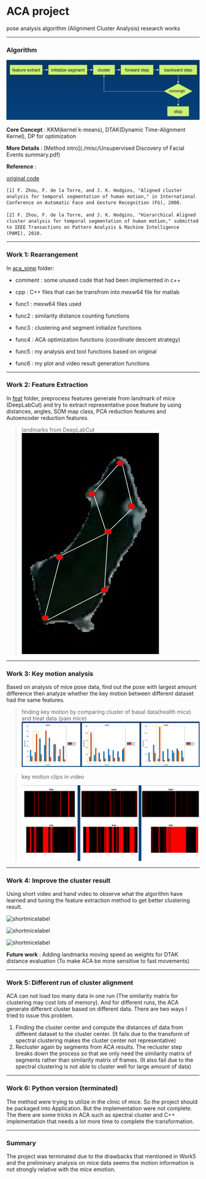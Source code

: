 # ACA project

pose analysis algorithm (Alignment Cluster Analysis) research works



----

### Algorithm

![image-20221024155700900](./misc/0.png)

**Core Concept** :  KKM(kernel k-means), DTAK(Dynamic Time-Alignment Kernel), DP for optimization

**More Details** : [Method intro](./misc/Unsupervised Discovery of Facial Events summary.pdf)

**Reference** : 

[original code](https://github.com/zhfe99/aca)

```
[1] F. Zhou, F. de la Torre, and J. K. Hodgins, "Aligned cluster analysis for temporal segmentation of human motion," in International Conference on Automatic Face and Gesture Recognition (FG), 2008.

[2] F. Zhou, F. de la Torre, and J. K. Hodgins, "Hierarchical Aligned cluster analysis for temporal segmentation of human motion," submitted to IEEE Transactions on Pattern Analysis & Machine Intelligence (PAMI), 2010.
```



----

### Work 1: Rearrangement

In [aca_simp](./aca-simp) folder:

* comment : some unused code that had been implemented in c++
* cpp : C++ files that can be transfrom into mexw64 file for matlab

* func1 : mexw64 files used
* func2 : similarity distance counting functions
* func3 : clustering and segment initialize functions
* func4 : ACA optimization functions (coordinate descent strategy)
* func5 : my analysis and tool functions based on original
* func6 : my plot and video result generation functions



----

### Work 2: Feature Extraction

In [feat](./feat) folder, preprocess features generate from landmark of mice (DeepLabCut) and try to extract representative pose feature by using distances, angles, SOM map class, PCA reduction features and Autoencoder reduction features.

> landmarks from DeepLabCut
> ![micefeature](.\misc\micefeature.png)


----

### Work 3: Key motion analysis

Based on analysis of mice pose data, find out the pose with largest amount difference then analyze whether the key motion between different dataset had the same features.

> finding key motion by comparing cluster of basal data(health mice) and treat data (pain mice) 
>![keymotion](.\misc\keymotion.png)

> key motion clips in video
>
> ![keymotionindex](misc\keymotionindex.png)

----

### Work 4: Improve the cluster result

Using short video and hand video to observe what the algorithm have learned and tuning the feature extraction method to get better clustering result.

![shortmicelabel](./misc/handlabel.gif)

![shortmicelabel](./misc/shortmicelabel0.gif)

![shortmicelabel](./misc/shortmicelabel1.gif)

**Future work** : Adding landmarks moving speed as weights for DTAK distance evaluation (To make ACA be more sensitive to fast movements)



----

### Work 5:  Different run of cluster alignment

ACA can not load too many data in one run (The similarity matrix for clustering may cost lots of memory). And for different runs, the ACA generate different cluster based on different data. There are two ways I tried to issue this problem.

1. Finding the cluster center and compute the distances of data from different dataset to the cluster center. (It fails due to the transform of spectral clustering makes the cluster center not representative)
2. Recluster again by segments from ACA results. The recluster step breaks down the process so that we only need the similarity matrix of segments rather than similarity matrix of frames. (It also fail due to the spectral clustering is not able to cluster well for large amount of data)



----

### Work 6: Python version (terminated)

The method were trying to utilize in the clinic of mice. So the project should be packaged into Application. But the implementation were not complete. The there are some tricks in ACA such as spectral cluster and C++ implementation that needs a lot more time to complete the transformation. 



----

### Summary

The project was terminated due to the drawbacks that mentioned in Work5 and the preliminary analysis on mice data seems the motion information is not strongly relative with the mice emotion.
